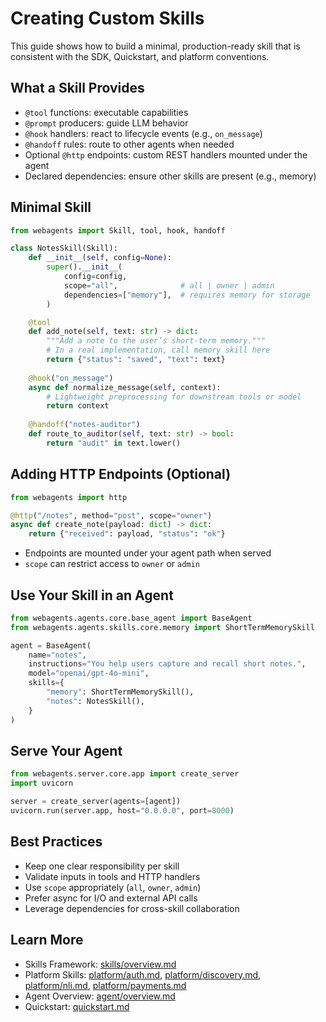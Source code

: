 # Creating Custom Skills

This guide shows how to build a minimal, production-ready skill that is consistent with the SDK, Quickstart, and platform conventions.

## What a Skill Provides

- `@tool` functions: executable capabilities
- `@prompt` producers: guide LLM behavior
- `@hook` handlers: react to lifecycle events (e.g., `on_message`)
- `@handoff` rules: route to other agents when needed
- Optional `@http` endpoints: custom REST handlers mounted under the agent
- Declared dependencies: ensure other skills are present (e.g., memory)

## Minimal Skill

```python
from webagents import Skill, tool, hook, handoff

class NotesSkill(Skill):
    def __init__(self, config=None):
        super().__init__(
            config=config,
            scope="all",              # all | owner | admin
            dependencies=["memory"],  # requires memory for storage
        )

    @tool
    def add_note(self, text: str) -> dict:
        """Add a note to the user’s short-term memory."""
        # In a real implementation, call memory skill here
        return {"status": "saved", "text": text}
    
    @hook("on_message")
    async def normalize_message(self, context):
        # Lightweight preprocessing for downstream tools or model
        return context
    
    @handoff("notes-auditor")
    def route_to_auditor(self, text: str) -> bool:
        return "audit" in text.lower()
```

## Adding HTTP Endpoints (Optional)

```python
from webagents import http

@http("/notes", method="post", scope="owner")
async def create_note(payload: dict) -> dict:
    return {"received": payload, "status": "ok"}
```

- Endpoints are mounted under your agent path when served
- `scope` can restrict access to `owner` or `admin`

## Use Your Skill in an Agent

```python
from webagents.agents.core.base_agent import BaseAgent
from webagents.agents.skills.core.memory import ShortTermMemorySkill

agent = BaseAgent(
    name="notes",
    instructions="You help users capture and recall short notes.",
    model="openai/gpt-4o-mini",
    skills={
        "memory": ShortTermMemorySkill(),
        "notes": NotesSkill(),
    }
)
```

## Serve Your Agent

```python
from webagents.server.core.app import create_server
import uvicorn

server = create_server(agents=[agent])
uvicorn.run(server.app, host="0.0.0.0", port=8000)
```

## Best Practices

- Keep one clear responsibility per skill
- Validate inputs in tools and HTTP handlers
- Use `scope` appropriately (`all`, `owner`, `admin`)
- Prefer async for I/O and external API calls
- Leverage dependencies for cross-skill collaboration

## Learn More

- Skills Framework: [skills/overview.md](../skills/overview.md)
- Platform Skills: [platform/auth.md](../skills/platform/auth.md), [platform/discovery.md](../skills/platform/discovery.md), [platform/nli.md](../skills/platform/nli.md), [platform/payments.md](../skills/platform/payments.md)
- Agent Overview: [agent/overview.md](../agent/overview.md)
- Quickstart: [quickstart.md](../quickstart.md)
